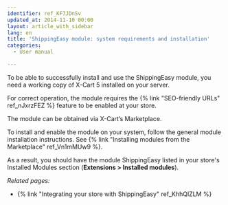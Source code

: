 ```yaml
---
identifier: ref_KF7JDnSv
updated_at: 2014-11-10 00:00
layout: article_with_sidebar
lang: en
title: 'ShippingEasy module: system requirements and installation'
categories:
  - User manual

---
```



To be able to successfully install and use the ShippingEasy module, you need a working copy of X-Cart 5 installed on your server.

For correct operation, the module requires the {% link "SEO-friendly URLs" ref_nJxrzFEZ %} feature to be enabled at your store. 

The module can be obtained via X-Cart’s Marketplace.

To install and enable the module on your system, follow the general module installation instructions. See {% link "Installing modules from the Marketplace" ref_Vn1mMUw9 %}.

As a result, you should have the module ShippingEasy listed in your store's Installed Modules section (**Extensions > Installed modules**). 

_Related pages:_

*   {% link "Integrating your store with ShippingEasy" ref_KhhQlZLM %}